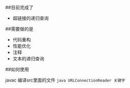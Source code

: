 ##目前完成了

- 超链接的递归查询

##需要做的是

- 代码重构
- 性能优化
- 注释
- 文本的递归查询

##如何使用

javac 编译src里面的文件
`java URLConnectionReader 关键字`
